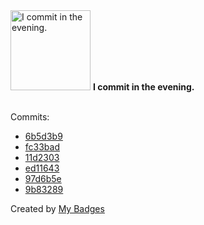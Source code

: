 <img src="https://github.com/my-badges/my-badges/blob/master/src/all-badges/time-of-commit/evening-commits.png?raw=true" alt="I commit in the evening." title="I commit in the evening." width="128">
<strong>I commit in the evening.</strong>
<br><br>

Commits:

- <a href="https://github.com/amenrio/mrapi-base/commit/6b5d3b90bcb771f7338336fa5919d6fed30eecee">6b5d3b9</a>
- <a href="https://github.com/amenrio/amenrio.github.io/commit/fc33badefcc85a693780657f498c50fca4dec919">fc33bad</a>
- <a href="https://github.com/amenrio/amenrio.github.io/commit/11d2303b68a1cbbd262cedd868fd94293ac6093d">11d2303</a>
- <a href="https://github.com/amenrio/amenrio.github.io/commit/ed11643c93a7bcb48b02b3cc70822d8d729fe8d3">ed11643</a>
- <a href="https://github.com/amenrio/amenrio.github.io/commit/97d6b5e85edd5ebbc062fa3742c441b16e568294">97d6b5e</a>
- <a href="https://github.com/amenrio/amenrio.github.io/commit/9b83289b6d4a804809ed2ed5a88fa7114c84da75">9b83289</a>


Created by <a href="https://github.com/my-badges/my-badges">My Badges</a>